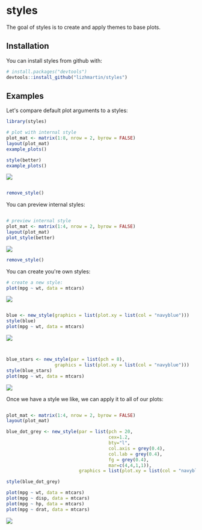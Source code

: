 
<!-- README.md is generated from README.Rmd. Please edit that file -->
styles
======

The goal of styles is to create and apply themes to base plots.

Installation
------------

You can install styles from github with:

``` r
# install.packages("devtools")
devtools::install_github("lizhmartin/styles")
```

Examples
--------

Let's compare default plot arguments to a styles:

``` r
library(styles)

# plot with internal style
plot_mat <- matrix(1:8, nrow = 2, byrow = FALSE)
layout(plot_mat)
example_plots()

style(better)
example_plots()
```

![](README-example-1.png)

``` r

remove_style()
```

You can preview internal styles:

``` r

# preview internal style
plot_mat <- matrix(1:4, nrow = 2, byrow = FALSE)
layout(plot_mat)
plot_style(better)
```

![](README-unnamed-chunk-2-1.png)

``` r
remove_style()
```

You can create you're own styles:

``` r
# create a new style:
plot(mpg ~ wt, data = mtcars)
```

![](README-unnamed-chunk-3-1.png)

``` r

blue <- new_style(graphics = list(plot.xy = list(col = "navyblue")))
style(blue)
plot(mpg ~ wt, data = mtcars)
```

![](README-unnamed-chunk-3-2.png)

``` r


blue_stars <- new_style(par = list(pch = 8),
                  graphics = list(plot.xy = list(col = "navyblue")))
style(blue_stars)
plot(mpg ~ wt, data = mtcars)
```

![](README-unnamed-chunk-3-3.png)

Once we have a style we like, we can apply it to all of our plots:

``` r

plot_mat <- matrix(1:4, nrow = 2, byrow = FALSE)
layout(plot_mat)

blue_dot_grey <- new_style(par = list(pch = 20,
                                      cex=1.2,
                                      bty="l",
                                      col.axis = grey(0.4),
                                      col.lab = grey(0.4),
                                      fg = grey(0.4),
                                      mar=c(4,4,1,1)),
                           graphics = list(plot.xy = list(col = "navyblue")))

style(blue_dot_grey)

plot(mpg ~ wt, data = mtcars)
plot(mpg ~ disp, data = mtcars)
plot(mpg ~ hp, data = mtcars)
plot(mpg ~ drat, data = mtcars)
```

![](README-unnamed-chunk-4-1.png)
